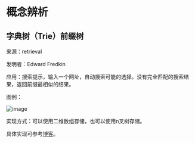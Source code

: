 # 概念辨析

## 字典树（Trie）前缀树

来源：retrieval

发明者：Edward Fredkin

应用：搜索提示，输入一个网址，自动搜索可能的选择。没有完全匹配的搜索结果，返回前缀最相似的结果。

图例：

![image](https://s0.lgstatic.com/i/image/M00/1F/E1/CgqCHl7nVuSASW8lAADCDPk2Zv0987.png)

实现方式：可以使用二维数组存储，也可以使用n叉树存储。

具体实现可参考[博客](https://www.cnblogs.com/xujian2014/p/5614724.html)。

